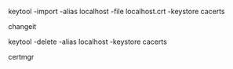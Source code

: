 

keytool -import -alias localhost -file localhost.crt -keystore cacerts

changeit

keytool -delete -alias localhost -keystore cacerts


certmgr

